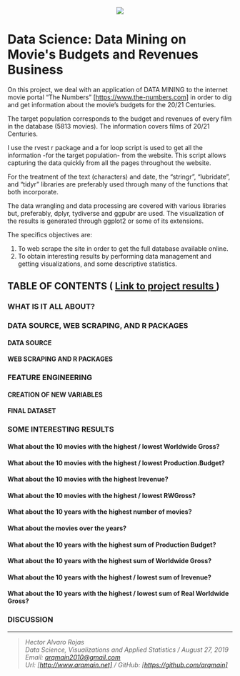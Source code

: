<p align="center">
<img  src="http://arqmain.net/Researches/Researchs/MovieBudgets/images/Warner_Bros.gif">
</p>

 # Data Science: Data Mining on Movie's Budgets and Revenues Business 

On this project, we deal with an application of DATA MINING to the internet movie portal “The Numbers” [https://www.the-numbers.com] in order to dig and get information about the movie’s budgets for the 20/21 Centuries.

The target population corresponds to the budget and revenues of every film in the database (5813 movies). The information covers films of 20/21 Centuries.

I use the rvest r package and a for loop script is used to get all the information -for the target population- from the website. This script allows capturing the data quickly from all the pages throughout the website.

For the treatment of the text (characters) and date, the “stringr”, “lubridate”, and “tidyr” libraries are preferably used through many of the functions that both incorporate.

The data wrangling and data processing are covered with various libraries but, preferably, dplyr, tydiverse and ggpubr are used. The visualization of the results is generated through ggplot2 or some of its extensions.

The specifics objectives are:

1) To web scrape the site in order to get the full database available online.
2) To obtain interesting results by performing data management and getting visualizations, and some descriptive statistics.


## TABLE OF CONTENTS   (  [  Link to project results ]( http://arqmain.net/Researches/Researchs/MovieBudgets/MovieBudgets.html))

### WHAT IS IT ALL ABOUT?

### DATA SOURCE, WEB SCRAPING, AND R PACKAGES
#### DATA SOURCE
#### WEB SCRAPING AND R PACKAGES

### FEATURE ENGINEERING
#### CREATION OF NEW VARIABLES
#### FINAL DATASET

### SOME INTERESTING RESULTS
#### What about the 10 movies with the highest / lowest Worldwide Gross?
#### What about the 10 movies with the highest / lowest Production.Budget?
#### What about the 10 movies with the highest Irevenue?
#### What about the 10 movies with the highest / lowest RWGross?
#### What about the 10 years with the highest number of movies?
#### What about the movies over the years?
#### What about the 10 years with the highest sum of Production Budget?
#### What about the 10 years with the highest sum of Worldwide Gross?
#### What about the 10 years with the highest / lowest sum of Irevenue?
#### What about the 10 years with the highest / lowest sum of Real Worldwide Gross?

### DISCUSSION


<hr>

><i>Hector Alvaro Rojas<br>
>Data Science, Visualizations and Applied Statistics / August 27, 2019<br>
>Email: <arqmain2010@gmail.com> <br>
>Url: [http://www.arqmain.net]   /   GitHub: [https://github.com/arqmain]</i>

